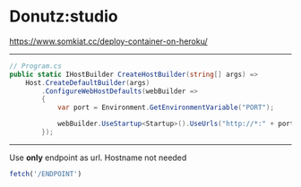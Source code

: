 # Donutz:studio

https://www.somkiat.cc/deploy-container-on-heroku/

---

```csharp
// Program.cs
public static IHostBuilder CreateHostBuilder(string[] args) =>
    Host.CreateDefaultBuilder(args)
        .ConfigureWebHostDefaults(webBuilder =>
        {
            var port = Environment.GetEnvironmentVariable("PORT");

            webBuilder.UseStartup<Startup>().UseUrls("http://*:" + port); ;
        });
```

---

Use **only** endpoint as url. Hostname not needed

```javascript
fetch('/ENDPOINT')
```

